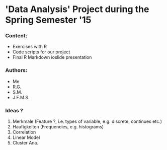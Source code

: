 'Data Analysis' Project during the Spring Semester '15
===============


### Content:

- Exercises with R
- Code scripts for our project
- Final R Markdown ioslide presentation


### Authors:

- Me
- R.G.
- S.M.
- J.F.M.S.

### Ideas ?

1.	Merkmale (Feature ?, i.e. types of variable, e.g. discrete, continues etc.)
2.  Haufigkeiten (Frequencies, e.g. histograms)
3.  Correlation
4.  Linear Model
5.  Cluster Ana.




